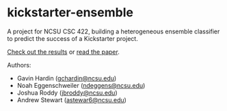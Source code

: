 # kickstarter-ensemble
A project for NCSU CSC 422, building a heterogeneous ensemble classifier to predict the success of a Kickstarter project.

[Check out the results](https://github.com/gavinhardin/kickstarter-ensemble/blob/main/csc422proj.ipynb) or [read the paper](https://github.com/gavinhardin/kickstarter-ensemble/blob/main/predicting_crowdfunding_success.pdf).

Authors:
* Gavin Hardin (gchardin@ncsu.edu)
* Noah Eggenschweiler (ndeggens@ncsu.edu)
* Joshua Roddy (jbroddy@ncsu.edu)
* Andrew Stewart (astewar6@ncsu.edu)

